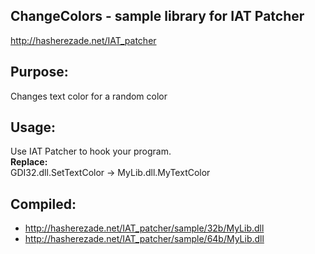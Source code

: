 ChangeColors - sample library for IAT Patcher
--
http://hasherezade.net/IAT_patcher<br/>

Purpose:<br/>
-
Changes text color for a random color

Usage:<br/>
--
Use IAT Patcher to hook your program.<br/>
<b>Replace:</b><br/>
GDI32.dll.SetTextColor -> MyLib.dll.MyTextColor<br/>

Compiled:
--
+ http://hasherezade.net/IAT_patcher/sample/32b/MyLib.dll
+ http://hasherezade.net/IAT_patcher/sample/64b/MyLib.dll
